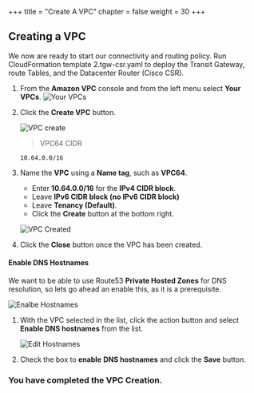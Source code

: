 +++
title = "Create A VPC"
chapter = false
weight = 30
+++

## Creating a VPC

We now are ready to start our connectivity and routing policy.
Run CloudFormation template 2.tgw-csr.yaml to deploy the Transit Gateway, route Tables, and the Datacenter Router (Cisco CSR).

1. From the **Amazon VPC** console and from the left menu select **Your VPCs**.
    ![Your VPCs](/images/vpc-listvpcs.png)

1. Click the **Create VPC** button.

    ![VPC create](/images/vpc-create.png)

   
    >VPC64 CIDR
    ```
    10.64.0.0/16
    ```
     

1. Name the **VPC** using a **Name tag**, such as **VPC64**. 
    - Enter **10.64.0.0/16** for the **IPv4 CIDR block**.
    - Leave **IPv6 CIDR block (no IPv6 CIDR block)**
    - Leave **Tenancy (Default)**.
    - Click the **Create** button at the bottom right.

    ![VPC Created](/images/vpc-created.png)
1. Click the **Close** button once the VPC has been created.

#### Enable DNS Hostnames
We want to be able to use Route53 **Private Hosted Zones** for DNS resolution, so lets go ahead an enable this, as it is a prerequisite.

![Enalbe Hostnames](/images/vpc-hostnames.png)

1. With the VPC selected in the list, click the action button and select **Enable DNS hostnames** from the list.

    ![Edit Hostnames](/images/vpc-hostnames-edit.png)

1. Check the box to **enable** **DNS hostnames** and click the **Save** button.

  
### You have completed the VPC Creation. ###